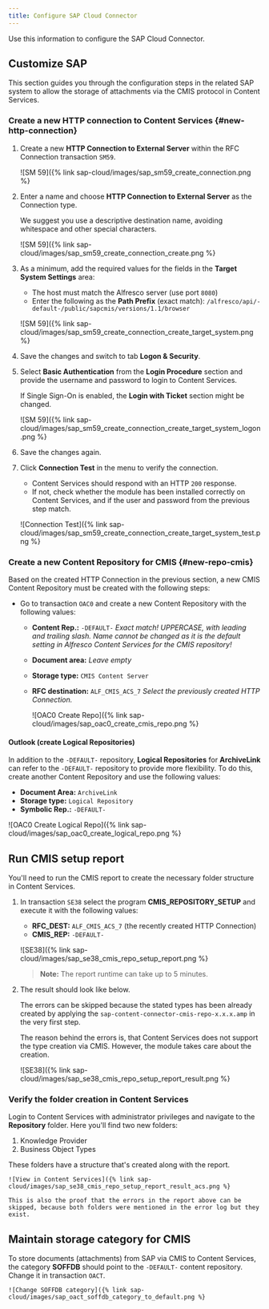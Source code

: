 ```yaml
---
title: Configure SAP Cloud Connector
---
```


Use this information to configure the SAP Cloud Connector.

## Customize SAP

This section guides you through the configuration steps in the related SAP system to allow the storage of attachments via the CMIS protocol in Content Services.

### Create a new HTTP connection to Content Services {#new-http-connection}

1. Create a new **HTTP Connection to External Server** within the RFC Connection transaction `SM59`.

    ![SM 59]({% link sap-cloud/images/sap_sm59_create_connection.png %}

2. Enter a name and choose **HTTP Connection to External Server** as the Connection type.

    We suggest you use a descriptive destination name, avoiding whitespace and other special characters.

    ![SM 59]({% link sap-cloud/images/sap_sm59_create_connection_create.png %}

3. As a minimum, add the required values for the fields in the **Target System Settings** area:

    * The host must match the Alfresco server (use port `8080`)
    * Enter the following as the **Path Prefix** (exact match): `/alfresco/api/-default-/public/sapcmis/versions/1.1/browser`

    ![SM 59]({% link sap-cloud/images/sap_sm59_create_connection_create_target_system.png %}

4. Save the changes and switch to tab **Logon &amp; Security**.

5. Select **Basic Authentication** from the **Login Procedure** section and provide the username and password to login to Content Services.

    If Single Sign-On is enabled, the **Login with Ticket** section might be changed.

    ![SM 59]({% link sap-cloud/images/sap_sm59_create_connection_create_target_system_logon.png %}

6. Save the changes again.

7. Click **Connection Test** in the menu to verify the connection.

    * Content Services should respond with an HTTP `200` response.
    * If not, check whether the module has been installed correctly on Content Services, and if the user and password from the previous step match.

    ![Connection Test]({% link sap-cloud/images/sap_sm59_create_connection_create_target_system_test.png %}

### Create a new Content Repository for CMIS {#new-repo-cmis}

Based on the created HTTP Connection in the previous section, a new CMIS Content Repository must be created with the following steps:

* Go to transaction `OAC0` and create a new Content Repository with the following values:

  * **Content Rep.:** `-DEFAULT-` _Exact match! UPPERCASE, with leading and trailing slash. Name cannot be changed as it is the default setting in Alfresco Content Services for the CMIS repository!_
  * **Document area:** _Leave empty_
  * **Storage type:** `CMIS Content Server`
  * **RFC destination:** `ALF_CMIS_ACS_7` _Select the previously created HTTP Connection._

    ![OAC0 Create Repo]({% link sap-cloud/images/sap_oac0_create_cmis_repo.png %}

#### Outlook (create Logical Repositories)

In addition to the `-DEFAULT-` repository, **Logical Repositories** for **ArchiveLink** can refer to the `-DEFAULT-` repository to provide more flexibility. To do this, create another Content Repository and use the following values:

* **Document Area:** `ArchiveLink`
* **Storage type:** `Logical Repository`
* **Symbolic Rep.:** `-DEFAULT-`

![OAC0 Create Logical Repo]({% link sap-cloud/images/sap_oac0_create_logical_repo.png %}

## Run CMIS setup report

You'll need to run the CMIS report to create the necessary folder structure in Content Services.

1. In transaction `SE38` select the program **CMIS_REPOSITORY_SETUP** and execute it with the following values:

    * **RFC_DEST:** `ALF_CMIS_ACS_7` (the recently created HTTP Connection)
    * **CMIS_REP:** `-DEFAULT-`

    ![SE38]({% link sap-cloud/images/sap_se38_cmis_repo_setup_report.png %}

    > **Note:** The report runtime can take up to 5 minutes.

2. The result should look like below.

    The errors can be skipped because the stated types has been already created by applying the `sap-content-connector-cmis-repo-x.x.x.amp` in the very first step.

    The reason behind the errors is, that Content Services does not support the type creation via CMIS. However, the module takes care about the creation.

    ![SE38]({% link sap-cloud/images/sap_se38_cmis_repo_setup_report_result.png %}

### Verify the folder creation in Content Services

Login to Content Services with administrator privileges and navigate to the **Repository** folder. Here you'll find two new folders:
  
 1. Knowledge Provider
 2. Business Object Types

These folders have a structure that's created along with the report.

    ![View in Content Services]({% link sap-cloud/images/sap_se38_cmis_repo_setup_report_result_acs.png %}

    This is also the proof that the errors in the report above can be skipped, because both folders were mentioned in the error log but they exist.

## Maintain storage category for CMIS

To store documents (attachments) from SAP via CMIS to Content Services, the category **SOFFDB** should point to the `-DEFAULT-` content repository. Change it in transaction `OACT`.

    ![Change SOFFDB category]({% link sap-cloud/images/sap_oact_soffdb_category_to_default.png %}

